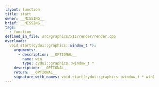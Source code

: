 ```yaml
---
layout: function
title: start
owner: __MISSING__
brief: __MISSING__
tags:
  - function
defined_in_file: src/graphics/x11/render/render.cpp
overloads:
  void start(cydui::graphics::window_t *):
    arguments:
      - description: __OPTIONAL__
        name: win
        type: cydui::graphics::window_t *
    description: __OPTIONAL__
    return: __OPTIONAL__
    signature_with_names: void start(cydui::graphics::window_t * win)
---
```

